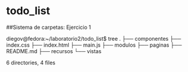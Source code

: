 # todo_list

##Sistema de carpetas: Ejercicio 1

diegov@fedora:~/laboratorio2/todo_list$ tree
.
├── componentes
├── index.css
├── index.html
├── main.js
├── modulos
├── paginas
├── README.md
├── recursos
└── vistas

6 directories, 4 files
